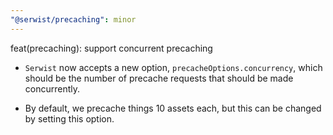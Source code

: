 ```yaml
---
"@serwist/precaching": minor
---
```


feat(precaching): support concurrent precaching

- `Serwist` now accepts a new option, `precacheOptions.concurrency`, which should be the number of precache requests that should be made concurrently.

- By default, we precache things 10 assets each, but this can be changed by setting this option.
